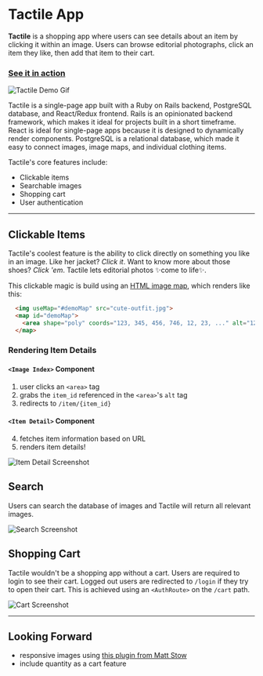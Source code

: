 # Tactile App
__Tactile__ is a shopping app where users can see details about an item by clicking it within an image. Users can browse editorial photographs, click an item they like, then add that item to their cart. 

### [See it in action](http://ashvalejohn-full-stack.herokuapp.com/#/)

![Tactile Demo Gif](http://res.cloudinary.com/ashvalejohn/image/upload/c_scale,w_800/v1512164119/readme_ghsm5g.gif)

Tactile is a single-page app built with a Ruby on Rails backend, PostgreSQL database, and React/Redux frontend. Rails is an opinionated backend framework, which makes it ideal for projects built in a short timeframe. React is ideal for single-page apps because it is designed to dynamically render components. PostgreSQL is a relational database, which made it easy to connect images, image maps, and individual clothing items.

Tactile's core features include:
- Clickable items
- Searchable images
- Shopping cart
- User authentication

___
## Clickable Items
Tactile's coolest feature is the ability to click directly on something you like in an image. Like her jacket? *Click it*. Want to know more about those shoes? *Click 'em*. Tactile lets editorial photos ✨come to life✨.

This clickable magic is build using an [HTML image map](https://developer.mozilla.org/en-US/docs/Web/HTML/Element/map), which renders like this:
```html
  <img useMap="#demoMap" src="cute-outfit.jpg">
  <map id="demoMap">
    <area shape="poly" coords="123, 345, 456, 746, 12, 23, ..." alt="12">
  </map>
```

### Rendering Item Details
#### `<Image Index>` Component
1. user clicks an `<area>` tag
2. grabs the `item_id` referenced in the `<area>`'s `alt` tag
3. redirects to `/item/{item_id}`

#### `<Item Detail>` Component
4. fetches item information based on URL
5. renders item details!

![Item Detail Screenshot](http://res.cloudinary.com/ashvalejohn/image/upload/c_scale,w_800/v1512167147/Screen_Shot_2017-12-01_at_2.24.54_PM_sgji6t.png)

## Search
Users can search the database of images and Tactile will return all relevant images. 

![Search Screenshot](http://res.cloudinary.com/ashvalejohn/image/upload/c_scale,w_800/v1512168130/Screen_Shot_2017-12-01_at_2.41.23_PM_ruqaxv.png)

## Shopping Cart
Tactile wouldn't be a shopping app without a cart. Users are required to login to see their cart. Logged out users are redirected to `/login` if they try to open their cart. This is achieved using an `<AuthRoute>` on the `/cart` path.

![Cart Screenshot](http://res.cloudinary.com/ashvalejohn/image/upload/c_scale,w_800/v1512167963/Screen_Shot_2017-12-01_at_2.38.58_PM_sev5re.png)

___

## Looking Forward
- responsive images using [this plugin from Matt Stow](https://github.com/stowball/jQuery-rwdImageMaps)
- include quantity as a cart feature
